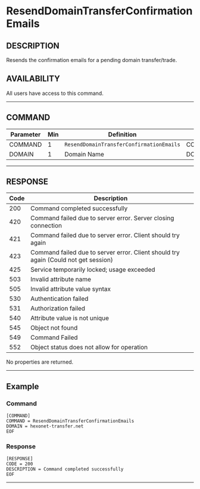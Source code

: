 # ResendDomainTransferConfirmationEmails

## DESCRIPTION
Resends the confirmation emails for a pending domain transfer/trade.

## AVAILABILITY
All users have access to this command.

----
## COMMAND

Parameter | Min | Definition | Type
---- | ---- | ---- | ----
COMMAND | 1 | `ResendDomainTransferConfirmationEmails` | COMMAND
DOMAIN | 1 | Domain Name | DOMAIN

----
## RESPONSE

Code | Description
---- | ----
200 | Command completed successfully
420 | Command failed due to server error. Server closing connection
421 | Command failed due to server error. Client should try again
423 | Command failed due to server error. Client should try again (Could not get session)
425 | Service temporarily locked; usage exceeded
503 | Invalid attribute name
505 | Invalid attribute value syntax
530 | Authentication failed
531	| Authorization failed
540	| Attribute value is not unique
545	| Object not found
549 | Command Failed
552	| Object status does not allow for operation

No properties are returned.

----
## Example

### Command

```
[COMMAND]
COMMAND = ResendDomainTransferConfirmationEmails
DOMAIN = hexonet-transfer.net
EOF
```
### Response

```
[RESPONSE]
CODE = 200
DESCRIPTION = Command completed successfully
EOF
```

----
